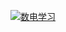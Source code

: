 [![数电学习](https://pic1.zhimg.com/80/v2-72a04e361ec51181ee6841cbf538f7a4_720w.jpg)](https://zhuanlan.zhihu.com/p/80456225)
